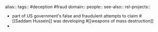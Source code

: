 alias::
tags:: #deception #fraud
domain::
people::
see-also::
rel-projects::

- part of US government's false and fraudulent attempts to claim #[[Saddam Hussein]] was developing #[[weapons of mass destruction]]
-
